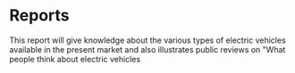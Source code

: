 # Reports
This report will give knowledge about the various types of electric vehicles available in the present market and also illustrates public reviews on "What people think about electric vehicles
